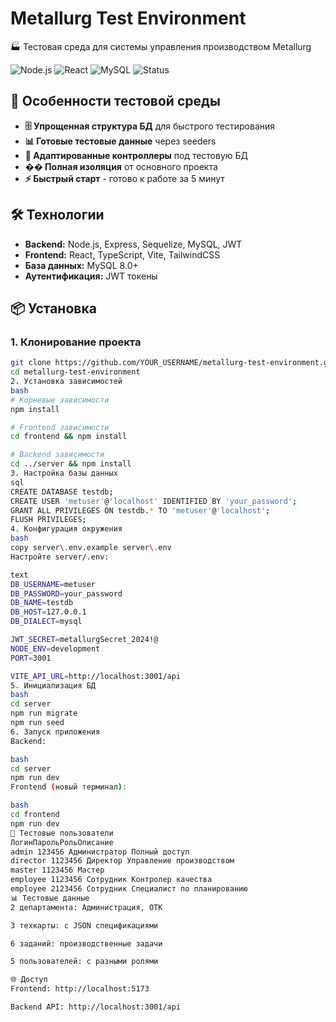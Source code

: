 # Metallurg Test Environment

🏭 Тестовая среда для системы управления производством Metallurg

![Node.js](https://img.shields.io/badge/Node.js-v18+-green)
![React](https://img.shields.io/badge/React-18.3.1-blue)
![MySQL](https://img.shields.io/badge/MySQL-8.0+-orange)
![Status](https://img.shields.io/badge/Status-Ready%20for%20Testing-brightgreen)

## 🎯 Особенности тестовой среды

- **🗄️ Упрощенная структура БД** для быстрого тестирования
- **📊 Готовые тестовые данные** через seeders
- **🔧 Адаптированные контроллеры** под тестовую БД
- **�� Полная изоляция** от основного проекта
- **⚡ Быстрый старт** - готово к работе за 5 минут

## 🛠️ Технологии

- **Backend:** Node.js, Express, Sequelize, MySQL, JWT
- **Frontend:** React, TypeScript, Vite, TailwindCSS
- **База данных:** MySQL 8.0+
- **Аутентификация:** JWT токены

## 📦 Установка

### 1. Клонирование проекта
```bash
git clone https://github.com/YOUR_USERNAME/metallurg-test-environment.git
cd metallurg-test-environment
2. Установка зависимостей
bash
# Корневые зависимости
npm install

# Frontend зависимости
cd frontend && npm install

# Backend зависимости  
cd ../server && npm install
3. Настройка базы данных
sql
CREATE DATABASE testdb;
CREATE USER 'metuser'@'localhost' IDENTIFIED BY 'your_password';
GRANT ALL PRIVILEGES ON testdb.* TO 'metuser'@'localhost';
FLUSH PRIVILEGES;
4. Конфигурация окружения
bash
copy server\.env.example server\.env
Настройте server/.env:

text
DB_USERNAME=metuser
DB_PASSWORD=your_password
DB_NAME=testdb
DB_HOST=127.0.0.1
DB_DIALECT=mysql

JWT_SECRET=metallurgSecret_2024!@
NODE_ENV=development
PORT=3001

VITE_API_URL=http://localhost:3001/api
5. Инициализация БД
bash
cd server
npm run migrate
npm run seed
6. Запуск приложения
Backend:

bash
cd server
npm run dev
Frontend (новый терминал):

bash
cd frontend
npm run dev
🔑 Тестовые пользователи
ЛогинПарольРольОписание
admin 123456 Администратор Полный доступ
director 1123456 Директор Управление производством
master 1123456 Мастер
employee 1123456 Сотрудник Контролер качества
employee 2123456 Сотрудник Специалист по планированию
📊 Тестовые данные
2 департамента: Администрация, ОТК

3 техкарты: с JSON спецификациями

6 заданий: производственные задачи

5 пользователей: с разными ролями

🌐 Доступ
Frontend: http://localhost:5173

Backend API: http://localhost:3001/api

